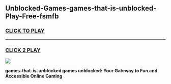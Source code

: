
## Unblocked-Games-games-that-is-unblocked-Play-Free-fsmfb
<h3>
<a href="https://premium76.site?title=games-that-is-unblocked&ref=10A">CLICK TO PLAY</a></h3>
<hr>

<h3>
<a href="https://premium76.site?title=games-that-is-unblocked&ref=10A">CLICK 2 PLAY</a>
  
</h3>

<a href="https://premium76.site?title=games-that-is-unblocked&ref=10A"><img src="https://clearcache.store/games.png"></a>


**games-that-is-unblocked games unblocked: Your Gateway to Fun and Accessible Online Gaming**
